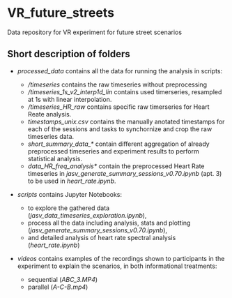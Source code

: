 # VR_future_streets

Data repository for VR experiment for future street scenarios

## Short description of folders
+ *processed_data* contains all the data for running the analysis in scripts:
	+ */timeseries* contains the raw timeseries without preprocessing
	+ */timeseries_1s_v2_interp1d_lin* contains used timerseries, resampled at 1s with linear interpolation.
	+ */timeseries_HR_raw* contains specific raw timerseries for Heart Reate analysis.
	+ *timestamps_unix.csv* contains the manually anotated timestamps for each of the sessions and tasks to synchornize and crop the raw timeseries data.
	+ *short_summary_data_\** contain different aggregation of already preprocessed timeseries and experiment results to perform statistical analysis.
	+ *data_HR_freq_analysis\** contain the preprocessed Heart Rate timeseries in *jasv_generate_summary_sessions_v0.70.ipynb* (apt. 3) to be used in *heart_rate.ipynb*.

+ *scripts* contains Jupyter Notebooks:
	+ to explore the gathered data (*jasv_data_timeseries_exploration.ipynb*), 
	+ process all the data including analysis, stats and plotting (*jasv_generate_summary_sessions_v0.70.ipynb*),
	+ and detailed analysis of heart rate spectral analysis (*heart_rate.ipynb*)

+ *videos* contains examples of the recordings shown to participants in the experiment to explain the scenarios, in both informational treatments:
	+ sequential (*ABC_3.MP4*)
	+ parallel (*A-C-B.mp4*)